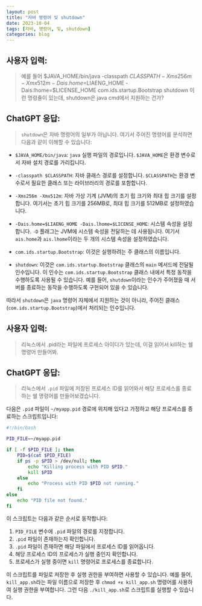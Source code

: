 ```yaml
---
layout: post
title: "자바 명령어 및 shutdown"
date: 2023-10-04
tags: [자바, 명령어, 및, shutdown]
categories: blog
---
```


## 사용자 입력:
> 예를 들어 $JAVA_HOME/bin/java -classpath $CLASSPATH -Xms256m -Xmx512m -Dais.home=$LIAENG_HOME -Dais.lhome=$LICENSE_HOME com.ids.startup.Bootstrap shutdown 이런 명령줄이 있는데, shutdown은 java cmd에서 지원하는 건가?

## ChatGPT 응답:
> `shutdown`은 자바 명령어의 일부가 아닙니다. 여기서 주어진 명령어를 분석하면 다음과 같이 이해할 수 있습니다:

- `$JAVA_HOME/bin/java`: `java` 실행 파일의 경로입니다. `$JAVA_HOME`은 환경 변수로서 자바 설치 경로를 가리킵니다.
  
- `-classpath $CLASSPATH`: 자바 클래스 경로를 설정합니다. `$CLASSPATH`는 환경 변수로서 필요한 클래스 또는 라이브러리의 경로를 포함합니다.
  
- `-Xms256m -Xmx512m`: 자바 가상 기계 (JVM)의 초기 힙 크기와 최대 힙 크기를 설정합니다. 여기서는 초기 힙 크기를 256MB로, 최대 힙 크기를 512MB로 설정하였습니다.
  
- `-Dais.home=$LIAENG_HOME -Dais.lhome=$LICENSE_HOME`: 시스템 속성을 설정합니다. `-D` 플래그는 JVM에 시스템 속성을 전달하는 데 사용됩니다. 여기서 `ais.home`과 `ais.lhome`이라는 두 개의 시스템 속성을 설정하였습니다.
  
- `com.ids.startup.Bootstrap`: 이것은 실행하려는 주 클래스의 이름입니다.
  
- `shutdown`: 이것은 `com.ids.startup.Bootstrap` 클래스의 `main` 메서드에 전달될 인수입니다. 이 인수는 `com.ids.startup.Bootstrap` 클래스 내에서 특정 동작을 수행하도록 사용될 수 있습니다. 예를 들어, `shutdown`이라는 인수가 주어졌을 때 서버를 종료하는 동작을 수행하도록 구현되어 있을 수 있습니다.

따라서 `shutdown`은 `java` 명령어 자체에서 지원하는 것이 아니라, 주어진 클래스(`com.ids.startup.Bootstrap`)에서 처리되는 인수입니다.

## 사용자 입력:
> 리눅스에서 .pid라는 파일에 프로세스 아이디가 있는데, 이걸 읽어서 kill하는 쉘 명령어 만들어봐.

## ChatGPT 응답:
> 리눅스에서 `.pid` 파일에 저장된 프로세스 ID를 읽어와서 해당 프로세스를 종료하는 쉘 명령어를 만들어보겠습니다.

다음은 `.pid` 파일이 `~/myapp.pid` 경로에 위치해 있다고 가정하고 해당 프로세스를 종료하는 스크립트입니다:

```bash
#!/bin/bash

PID_FILE=~/myapp.pid

if [ -f $PID_FILE ]; then
    PID=$(cat $PID_FILE)
    if ps -p $PID > /dev/null; then
        echo "Killing process with PID $PID."
        kill $PID
    else
        echo "Process with PID $PID not running."
    fi
else
    echo "PID file not found."
fi
```

이 스크립트는 다음과 같은 순서로 동작합니다:

1. `PID_FILE` 변수에 `.pid` 파일의 경로를 지정합니다.
2. `.pid` 파일이 존재하는지 확인합니다.
3. `.pid` 파일이 존재하면 해당 파일에서 프로세스 ID를 읽어옵니다.
4. 해당 프로세스 ID의 프로세스가 실행 중인지 확인합니다.
5. 프로세스가 실행 중이면 `kill` 명령어로 프로세스를 종료합니다.

이 스크립트를 파일로 저장한 후 실행 권한을 부여하면 사용할 수 있습니다. 예를 들어, `kill_app.sh`라는 파일 이름으로 저장한 후 `chmod +x kill_app.sh` 명령어를 사용하여 실행 권한을 부여합니다. 그런 다음 `./kill_app.sh`로 스크립트를 실행할 수 있습니다.

